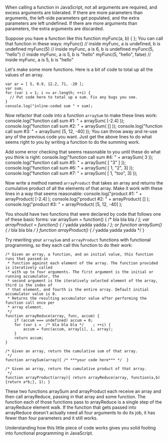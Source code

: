 When calling a function in JavaScript, not all arguments are required, and excess arguments are tolerated. If there are more parameters than arguments, the left-side parameters get populated, and the extra parameters are left undefined. If there are more arguments than parameters, the extra arguments are discarded.

Suppose you have a function like this
  function myFunc(a, b) { };
You can call that function in these ways:
  myFunc()                        // inside myFunc, a is undefined, b is undefined
  myFunc(5)                       // inside myFunc, a is 6, b is undefined
  myFunc(5, "hello")              // inside myFunc, a is 5, b is "hello"
  myFunc(5, "hello", false)       // inside myFunc, a is 5, b is "hello"

Let's make some more functions. Here is a bit of code to total up all the values of an array.

    var ar = [ 5, 0.9, 12.2, 71, -20 ];
    var sum;
    for (var i = 1; i <= ar.length; ++i) {
      // Put code here to total up a sum. Fix any bugs you see.
    }
    console.log("inline-coded sum " + sum);

Now refactor that code into a function `arraySum` to make these lines work:
    console.log("function call sum #1: " + arraySum( [-2.4] ));
    console.log("function call sum #2: " + arraySum( [] ));
    console.log("function call sum #3: " + arraySum( [5, 12, -40] ));
You can throw away and re-use any of the previous code you want. Just get the above lines to do what seems right to you by writing a function to do the summing work.

Add some error checking that seems reasonable to you until these do what you think is right:
    console.log("function call sum #4: " + arraySum( 3 ));
    console.log("function call sum #5: " + arraySum( [ "3" ] ));
    console.log("function call sum #6: " + arraySum( [ 1, "2", 3] ));
    console.log("function call sum #7: " + arraySum( [ 1, "too", 3] ));

Now write a method named `arrayProduct` that takes an array and returns the cumulative product of all the elements of that array. Make it work with these lines in a way that seems reasonable:
    console.log("product #1: " + arrayProduct( [-2.4] );
    console.log("product #2: " + arrayProduct( [] );
    console.log("product #3: " + arrayProduct( [5, 12, -40] );

You should have two functions that were declared by code that follows one of these basic forms:
    var arraySum = function() { /* bla bla bla */ };
    var arrayProduct = function() { /* yadda yadda yadda */ };
or
    function arraySum() { /* bla bla bla */ }
    function arrayProduct() { /* yadda yadda yadda */ }

Try rewriting your `arraySum` and `arrayProduct` functions with functional programming, so they each call this function to do their work:

    /* Given an array, a function, and an initial value, this function runs that passed-in
     * function against each element of the array. The function provided is iteratively called
     * with up to four arguments. The first argument is the initial or running accumulator, the
     * second argument is the iteratively selected element of the array, third is the index of
     * that element, and fourth is the entire array. Default initial accumulator value is 0.
     * Returns the resulting accumulator value after performing the function call once per
     * array element.
     */
    function arrayReduce(array, func, accum) {
        if (accum === undefined) accum = 0;
        for (var i =  /* bla bla bla */    ; ++i) {
            accum = func(accum, array[i], i, array);
        }
        return accum;
    }

    /* Given an array, return the cumulative sum of that array.
     */
    function arraySum(array){ /* ***your code here*** */  }

    /* Given an array, return the cumulative product of that array.
     */
    function arrayProduct(array){ return arrayReduce(array, function(a,b){return a*b;}, 1); }

These two functions arraySum and arrayProduct each receive an array and then call arrayReduce, passing in that array and some function. The function each of those functions pass to arrayReduce is a single step of the arrayReduce element walk. If the function that gets passed into arrayReduce doesn't actually need all four arguments to do its job, it has fewer than four parameters and it still works.

Understanding how this little piece of code works gives you solid footing into functional programming in JavaScript.